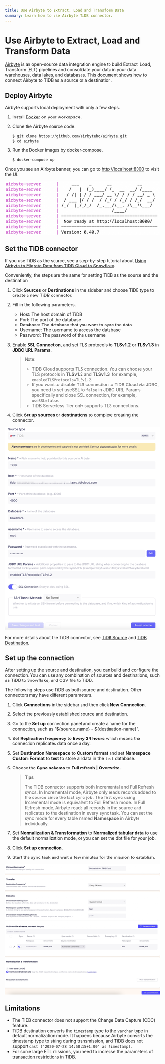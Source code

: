 ```yaml
---
title: Use Airbyte to Extract, Load and Transform Data
summary: Learn how to use Airbyte TiDB connector.
---
```


# Use Airbyte to Extract, Load and Transform Data

[Airbyte](https://airbyte.com/) is an open-source data integration engine to build Extract, Load, Transform (ELT) pipelines and consolidate your data in your data warehouses, data lakes, and databases. This document shows how to connect Airbyte to TiDB as a source or a destination.

## Deploy Airbyte

Airbyte supports local deployment with only a few steps.

1. Install [Docker](https://www.docker.com/products/docker-desktop) on your workspace.

2. Clone the Airbyte source code.

    ```shell
    $ git clone https://github.com/airbytehq/airbyte.git
    $ cd airbyte
    ```

3. Run the Docker images by docker-compose.

    ```shell
    $ docker-compose up
    ```

Once you see an Airbyte banner, you can go to [http://localhost:8000](http://localhost:8000) to visit the UI.

![img](/media/tidb-cloud/integration-airbyte-ready.jpg)

## Set the TiDB connector

If you use TiDB as the source, see a step-by-step tutorial about [Using Airbyte to Migrate Data from TiDB Cloud to Snowflake](https://www.pingcap.com/blog/using-airbyte-to-migrate-data-from-tidb-cloud-to-snowflake/).

Conveniently, the steps are the same for setting TiDB as the source and the destination.

1. Click **Sources** or **Destinations** in the sidebar and choose TiDB type to create a new TiDB connector.

2. Fill in the following parameters.

    - Host: The host domain of TiDB
    - Port: The port of the database
    - Database: The database that you want to sync the data
    - Username: The username to access the database
    - Password: The password of the username

3. Enable **SSL Connection**, and set TLS protocols to **TLSv1.2** or **TLSv1.3** in **JDBC URL Params**.

    > Note:
    >
    > - TiDB Cloud supports TLS connection. You can choose your TLS protocols in **TLSv1.2** and **TLSv1.3**, for example, `enabledTLSProtocols=TLSv1.2`.
    > - If you want to disable TLS connection to TiDB Cloud via JDBC, you need to set useSSL to `false` in JDBC URL Params specifically and close SSL connection, for example, `useSSL=false`.
    > - TiDB Serverless Tier only supports TLS connections.

4. Click **Set up sources** or **destinations** to complete creating the connector.

![img](/media/tidb-cloud/integration-airbyte-parameters.jpg)

For more details about the TiDB connector, see [TiDB Source](https://docs.airbyte.com/integrations/sources/tidb) and [TiDB Destination](https://docs.airbyte.com/integrations/destinations/tidb).

## Set up the connection

After setting up the source and destination, you can build and configure the connection. You can use any combination of sources and destinations, such as TiDB to Snowflake, and CSV file to TiDB.

The following steps use TiDB as both source and destination. Other connectors may have different parameters.

1. Click **Connections** in the sidebar and then click **New Connection**.
2. Select the previously established source and destination.
3. Go to the **Set up** connection panel and create a name for the connection, such as "${source_name} - ${destination-name}".
4. Set **Replication frequency** to **Every 24 hours** which means the connection replicates data once a day.
5. Set **Destination Namespace** to **Custom format** and set **Namespace Custom Format** to **test** to store all data in the `test` database.
6. Choose the **Sync schema** to **Full refresh | Overwrite**.

    > **Tips**
    >
    > The TiDB connector supports both Incremental and Full Refresh syncs. In Incremental mode, Airbyte only reads records added to the source since the last sync job. The first sync using Incremental mode is equivalent to Full Refresh mode. In Full Refresh mode, Airbyte reads all records in the source and replicates to the destination in every sync task. You can set the sync mode for every table named **Namespace** in Airbyte individually.

7. Set **Normalization & Transformation** to **Normalized tabular data** to use the default normalization mode, or you can set the dbt file for your job.
8. Click **Set up connection**.
9. Start the sync task and wait a few minutes for the mission to establish.

![img](/media/tidb-cloud/integration-airbyte-connection.jpg)

## Limitations

- The TiDB connector does not support the Change Data Capture (CDC) feature.
- TiDB destination converts the `timestamp` type to the `varchar` type in default normalization mode. It happens because Airbyte converts the timestamp type to string during transmission, and TiDB does not support `cast ('2020-07-28 14:50:15+1:00' as timestamp)`.
- For some large ETL missions, you need to increase the parameters of [transaction restrictions](/develop/dev-guide-transaction-restraints.md#large-transaction-restrictions) in TiDB.
